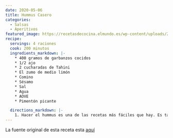 ```yaml
---
date: 2020-05-06
title: Hummus Casero
categories:
  - Salsas
  - Aperitivos
featured_image: https://recetasdecocina.elmundo.es/wp-content/uploads/2016/10/hummus-receta.jpg
recipe:
  servings: 4 raciones
  cook: 200 minutos
  ingredients_markdown: |-
    * 400 gramos de garbanzos cocidos
    * 1/2 ajo
    * 2 cucharadas de Tahini
    * El zumo de medio limón
    * Comino
    * Sésamo
    * Sal
    * Agua
    * AOVE
    * Pimentón picante

  directions_markdown: |-
    1. Hacer el hummus es una de las recetas más fáciles que hay. Es tan sencillo como poner todos los ingredientes y triturarlos. En este caso hemos dejado el aceite de oliva y el pimentón para aderezarlo después.
---
```

La fuente original de esta receta esta [aquí](http://recetasdecocina.elmundo.es/2016/10/hummus-casero-receta-arabe.html)  